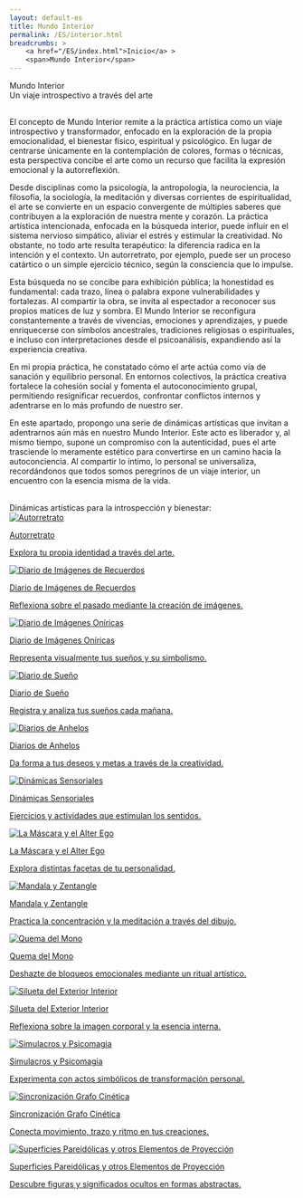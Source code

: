 ```yaml
---
layout: default-es
title: Mundo Interior
permalink: /ES/interior.html
breadcrumbs: >
    <a href="/ES/index.html">Inicio</a> >
    <span>Mundo Interior</span>
---
```


<!-- Título principal -->
<div class="titulo">Mundo Interior</div>
<div class="subtitulo">Un viaje introspectivo a través del arte</div>

<!-- Párrafo 1 -->
<p class="parrafo" style="margin-top:6%;">
  El concepto de Mundo Interior remite a la práctica artística como un viaje introspectivo y transformador, enfocado en la exploración de la propia emocionalidad, el bienestar físico, espiritual y psicológico. En lugar de centrarse únicamente en la contemplación de colores, formas o técnicas, esta perspectiva concibe el arte como un recurso que facilita la expresión emocional y la autorreflexión.
</p>

<!-- Párrafo 2 -->
<p class="parrafo">
  Desde disciplinas como la psicología, la antropología, la neurociencia, la filosofía, la sociología, la meditación y diversas corrientes de espiritualidad, el arte se convierte en un espacio convergente de múltiples saberes que contribuyen a la exploración de nuestra mente y corazón. La práctica artística intencionada, enfocada en la búsqueda interior, puede influir en el sistema nervioso simpático, aliviar el estrés y estimular la creatividad. No obstante, no todo arte resulta terapéutico: la diferencia radica en la intención y el contexto. Un autorretrato, por ejemplo, puede ser un proceso catártico o un simple ejercicio técnico, según la consciencia que lo impulse.
</p>

<!-- Párrafo 3 -->
<p class="parrafo">
  Esta búsqueda no se concibe para exhibición pública; la honestidad es fundamental: cada trazo, línea o palabra expone vulnerabilidades y fortalezas. Al compartir la obra, se invita al espectador a reconocer sus propios matices de luz y sombra. El Mundo Interior se reconfigura constantemente a través de vivencias, emociones y aprendizajes, y puede enriquecerse con símbolos ancestrales, tradiciones religiosas o espirituales, e incluso con interpretaciones desde el psicoanálisis, expandiendo así la experiencia creativa.
</p>

<!-- Párrafo 4 -->
<p class="parrafo">
  En mi propia práctica, he constatado cómo el arte actúa como vía de sanación y equilibrio personal. En entornos colectivos, la práctica creativa fortalece la cohesión social y fomenta el autoconocimiento grupal, permitiendo resignificar recuerdos, confrontar conflictos internos y adentrarse en lo más profundo de nuestro ser.
</p>

<!-- Párrafo 5 -->
<p class="parrafo">
  En este apartado, propongo una serie de dinámicas artísticas que invitan a adentrarnos aún más en nuestro Mundo Interior. Este acto es liberador y, al mismo tiempo, supone un compromiso con la autenticidad, pues el arte trasciende lo meramente estético para convertirse en un camino hacia la autoconciencia. Al compartir lo íntimo, lo personal se universaliza, recordándonos que todos somos peregrinos de un viaje interior, un encuentro con la esencia misma de la vida.
</p>

<br>
<div class="subtitulo">Dinámicas artísticas para la introspección y bienestar:</div>
<div class="button-container">

  <!-- AUTORRETRATO -->
  <a href="/ES/autorretrato.html" class="fancy-button">
    <div class="button-content">
      <img src="/assets/img/boton-autorretrato.gif" alt="Autorretrato">
      <p class="title">Autorretrato</p>
      <p class="subtitle">Explora tu propia identidad a través del arte.</p>
    </div>
  </a>

  <!-- DIARIO DE IMÁGENES DE RECUERDOS -->
  <a href="/ES/diario-de-imagenes-de-recuerdos.html" class="fancy-button">
    <div class="button-content">
      <img src="/assets/img/boton-diario-de-imagenes-de-recuerdos.gif" alt="Diario de Imágenes de Recuerdos">
      <p class="title">Diario de Imágenes de Recuerdos</p>
      <p class="subtitle">Reflexiona sobre el pasado mediante la creación de imágenes.</p>
    </div>
  </a>

  <!-- DIARIO DE IMÁGENES ONÍRICAS -->
  <a href="/ES/diario-de-imagenes-oniricas.html" class="fancy-button">
    <div class="button-content">
      <img src="/assets/img/boton-diario-de-imagenes-oniricas.gif" alt="Diario de Imágenes Oníricas">
      <p class="title">Diario de Imágenes Oníricas</p>
      <p class="subtitle">Representa visualmente tus sueños y su simbolismo.</p>
    </div>
  </a>

  <!-- DIARIO DE SUEÑO -->
  <a href="/ES/diario-de-sueno.html" class="fancy-button">
    <div class="button-content">
      <img src="/assets/img/boton-diario-de-sueno.gif" alt="Diario de Sueño">
      <p class="title">Diario de Sueño</p>
      <p class="subtitle">Registra y analiza tus sueños cada mañana.</p>
    </div>
  </a>

  <!-- DIARIOS DE ANHELOS -->
  <a href="/ES/diarios-de-anhelos.html" class="fancy-button">
    <div class="button-content">
      <img src="/assets/img/boton-diarios-de-anhelos.gif" alt="Diarios de Anhelos">
      <p class="title">Diarios de Anhelos</p>
      <p class="subtitle">Da forma a tus deseos y metas a través de la creatividad.</p>
    </div>
  </a>

  <!-- DINÁMICAS SENSORIALES -->
  <a href="/ES/dinamicas-sensoriales.html" class="fancy-button">
    <div class="button-content">
      <img src="/assets/img/boton-dinamicas-sensoriales.gif" alt="Dinámicas Sensoriales">
      <p class="title">Dinámicas Sensoriales</p>
      <p class="subtitle">Ejercicios y actividades que estimulan los sentidos.</p>
    </div>
  </a>

  <!-- LA MÁSCARA Y EL ALTER EGO -->
  <a href="/ES/la-mascara-y-el-alter-ego.html" class="fancy-button">
    <div class="button-content">
      <img src="/assets/img/boton-la-mascara-y-el-alter-ego.gif" alt="La Máscara y el Alter Ego">
      <p class="title">La Máscara y el Alter Ego</p>
      <p class="subtitle">Explora distintas facetas de tu personalidad.</p>
    </div>
  </a>

  <!-- MANDALA Y ZENTANGLE -->
  <a href="/ES/mandala-y-zentangle.html" class="fancy-button">
    <div class="button-content">
      <img src="/assets/img/boton-mandala-y-zentangle.gif" alt="Mandala y Zentangle">
      <p class="title">Mandala y Zentangle</p>
      <p class="subtitle">Practica la concentración y la meditación a través del dibujo.</p>
    </div>
  </a>

  <!-- QUEMA DEL MONO -->
  <a href="/ES/quema-del-mono.html" class="fancy-button">
    <div class="button-content">
      <img src="/assets/img/boton-quema-del-mono.gif" alt="Quema del Mono">
      <p class="title">Quema del Mono</p>
      <p class="subtitle">Deshazte de bloqueos emocionales mediante un ritual artístico.</p>
    </div>
  </a>

  <!-- SILUETA DEL EXTERIOR INTERIOR -->
  <a href="/ES/silueta-del-exterior-interior.html" class="fancy-button">
    <div class="button-content">
      <img src="/assets/img/boton-silueta-del-exterior-interior.gif" alt="Silueta del Exterior Interior">
      <p class="title">Silueta del Exterior Interior</p>
      <p class="subtitle">Reflexiona sobre la imagen corporal y la esencia interna.</p>
    </div>
  </a>

  <!-- SIMULACROS Y PSICOMAGIA -->
  <a href="/ES/simulacros-y-psicomagia.html" class="fancy-button">
    <div class="button-content">
      <img src="/assets/img/boton-simulacros-y-psicomagia.gif" alt="Simulacros y Psicomagia">
      <p class="title">Simulacros y Psicomagia</p>
      <p class="subtitle">Experimenta con actos simbólicos de transformación personal.</p>
    </div>
  </a>

  <!-- SINCRONIZACIÓN GRAFO CINÉTICA -->
  <a href="/ES/sincronizacion-grafo-cinetica.html" class="fancy-button">
    <div class="button-content">
      <img src="/assets/img/boton-sincronizacion-grafo-cinetica.gif" alt="Sincronización Grafo Cinética">
      <p class="title">Sincronización Grafo Cinética</p>
      <p class="subtitle">Conecta movimiento, trazo y ritmo en tus creaciones.</p>
    </div>
  </a>

  <!-- SUPERFICIES PAREIDÓLICAS Y OTROS ELEMENTOS DE PROYECCIÓN -->
  <a href="/ES/superficies-pareidolicas.html" class="fancy-button">
    <div class="button-content">
      <img src="/assets/img/boton-superficies-pareidolicas.gif" alt="Superficies Pareidólicas y otros Elementos de Proyección">
      <p class="title">Superficies Pareidólicas y otros Elementos de Proyección</p>
      <p class="subtitle">Descubre figuras y significados ocultos en formas abstractas.</p>
    </div>
  </a>

</div>
<br>
